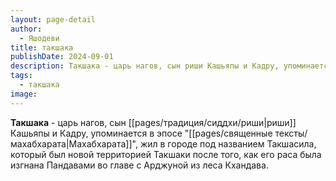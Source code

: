 ```yaml
---
layout: page-detail
author:
  - Яшодеви
title: такшака
publishDate: 2024-09-01
description: Такшака - царь нагов, сын риши Кашьяпы и Кадру, упоминается в эпосе Махабхарата, жил в городе под названием Такшасила, который был новой территорией Такшаки после того, как его раса была изгнана Пандавами во главе с Арджуной из леса Кхандава.
tags:
  - такшака
image:
---
```

**Такшака** - царь нагов, сын [[pages/традиция/сиддхи/риши|риши]] Кашьяпы и Кадру, упоминается в эпосе "[[pages/священные тексты/махабхарата|Махабхарата]]", жил в городе под названием Такшасила, который был новой территорией Такшаки после того, как его раса была изгнана Пандавами во главе с Арджуной из леса Кхандава.

